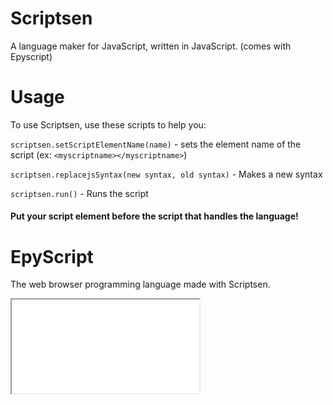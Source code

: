 # Scriptsen
A language maker for JavaScript, written in JavaScript. (comes with Epyscript)

# Usage
To use Scriptsen, use these scripts to help you:

```scriptsen.setScriptElementName(name)``` - sets the element name of the script (ex: `<myscriptname></myscriptname>`)

```scriptsen.replacejsSyntax(new syntax, old syntax)``` - Makes a new syntax

```scriptsen.run()``` - Runs the script

#### Put your script element before the script that handles the language!

# EpyScript
The web browser programming language made with Scriptsen.
<iframe src="epyscript-demo.html"></iframe>
